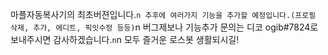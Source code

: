 마플자동복사기의 최초버젼입니다.`n
추후에 여러가지 기능을 추가할 예정입니다.(프로필 삭제, 추가, 에디트, 픽잇수정 등등)`n
버그제보나 기능추가 문의는 디코 ogib#7824로 보내주시면 감사하겠습니다.`n`n
모두 즐거운 로스봇 생활되시길!
